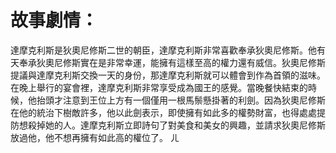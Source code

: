 # 故事劇情：
達摩克利斯是狄奧尼修斯二世的朝臣，達摩克利斯非常喜歡奉承狄奧尼修斯。他有天奉承狄奧尼修斯實在是非常幸運，能擁有這樣至高的權力還有威信。狄奧尼修斯提議與達摩克利斯交換一天的身份，那達摩克利斯就可以體會到作為首領的滋味。在晚上舉行的宴會裡，達摩克利斯非常享受成為國王的感覺。當晚餐快結束的時候，他抬頭才注意到王位上方有一個僅用一根馬鬃懸掛著的利劍。因為狄奧尼修斯在他的統治下樹敵許多，他以此劍表示，即使擁有如此多的權勢財富，也得處處提防想殺掉她的人。達摩克利斯立即詩句了對美食和美女的興趣，並請求狄奧尼修斯放過他，他不想再擁有如此高的權位了。
ㄦ